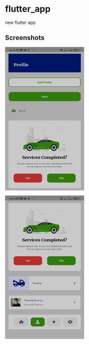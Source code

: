 # flutter_app
new flutter app

<h2>Screenshots </h2>

<img src="https://github.com/Richard-bejide/flutter_app/blob/main/screenshot1.jpg" height= "470" width="260"></img> 

<img src="https://github.com/Richard-bejide/flutter_app/blob/main/screenshot2.jpg" height= "470" width="260"></img>


